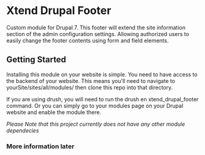 # Xtend Drupal Footer
Custom module for Drupal 7. This footer will extend the site information section of the admin configuration settings. Allowing authorized users to easily change the footer contents using form and field elements.

## Getting Started
Installing this module on your website is simple. You need to have access to the backend of your website.
This means you'll need to navigate to yourSite/sites/all/modules/ then clone this repo into that directory.

If you are using drush, you will need to run the drush en xtend_drupal_footer command.
Or you can simply go to your modules page on your Drupal website and enable the module there.

*Please Note that this project currently does not have any other module dependecies*


### More information later
